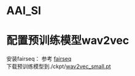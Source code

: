 # AAI_SI

# 配置预训练模型wav2vec
安装fairseq： 参考  [fairseq](https://github.com/facebookresearch/fairseq#:~:text=To-,install,-fairseq%20and%20develop)  
下载预训练模型到./ckpt/[wav2vec_small.pt](https://dl.fbaipublicfiles.com/fairseq/wav2vec/wav2vec_small.pt) 